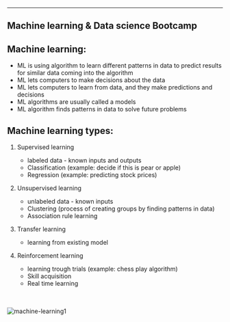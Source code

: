 ----------------------------------------
Machine learning & Data science Bootcamp
----------------------------------------

Machine learning:
-----------------
- ML is using algorithm to learn different patterns in data to predict results for similar data coming into the algorithm
- ML lets computers to make decisions about the data
- ML lets computers to learn from data, and they make predictions and decisions
- ML algorithms are usually called a models
- ML algorithm finds patterns in data to solve future problems


Machine learning types:
-----------------------

1) Supervised learning
   * labeled data - known inputs and outputs
   * Classification (example: decide if this is pear or apple)
   * Regression (example: predicting stock prices)


2) Unsupervised learning
    * unlabeled data - known inputs
    * Clustering (process of creating groups by finding patterns in data)
    * Association rule learning


3) Transfer learning
   * learning from existing model


4) Reinforcement learning
    * learning trough trials (example: chess play algorithm)
    * Skill acquisition
    * Real time learning

<br></br>
![machine-learning1](https://user-images.githubusercontent.com/74961891/167394887-80eaea4f-5da6-43cd-8aa3-376d6a3f2658.png)
